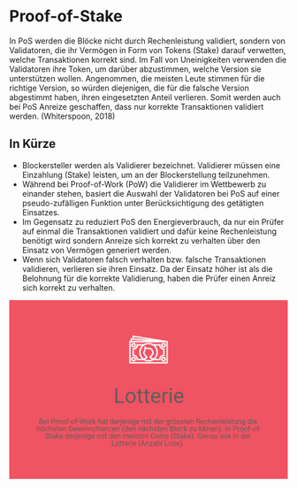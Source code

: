 # Proof-of-Stake

In PoS werden die Blöcke nicht durch Rechenleistung validiert, sondern von Validatoren, die ihr Vermögen in Form von Tokens \(Stake\) darauf verwetten, welche Transaktionen korrekt sind. Im Fall von Uneinigkeiten verwenden die Validatoren ihre Token, um darüber abzustimmen, welche Version sie unterstützen wollen. Angenommen, die meisten Leute stimmen für die richtige Version, so würden diejenigen, die für die falsche Version abgestimmt haben, ihren eingesetzten Anteil verlieren. Somit werden auch bei PoS Anreize geschaffen, dass nur korrekte Transaktionen validiert werden. \(Whiterspoon, 2018\)

## In Kürze

* Blockersteller werden als Validierer bezeichnet. Validierer müssen eine Einzahlung \(Stake\) leisten, um an der Blockerstellung teilzunehmen.
* Während bei Proof-of-Work \(PoW\) die Validierer im Wettbewerb zu einander stehen, basiert die Auswahl der Validatoren bei PoS auf einer pseudo-zufälligen Funktion unter Berücksichtigung des getätigten Einsatzes.
* Im Gegensatz zu reduziert PoS den Energieverbrauch, da nur ein Prüfer auf einmal die Transaktionen validiert und dafür keine Rechenleistung benötigt wird sondern Anreize sich korrekt zu verhalten über den Einsatz von Vermögen generiert werden.
* Wenn sich Validatoren falsch verhalten bzw. falsche Transaktionen validieren, verlieren sie ihren Einsatz. Da der Einsatz höher ist als die Belohnung für die korrekte Validierung, haben die Prüfer einen Anreiz sich korrekt zu verhalten. 

![](../../.gitbook/assets/pos.PNG)


